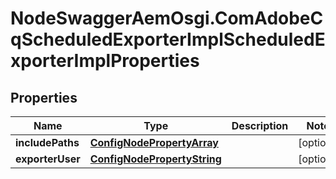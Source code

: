 # NodeSwaggerAemOsgi.ComAdobeCqScheduledExporterImplScheduledExporterImplProperties

## Properties

Name | Type | Description | Notes
------------ | ------------- | ------------- | -------------
**includePaths** | [**ConfigNodePropertyArray**](ConfigNodePropertyArray.md) |  | [optional] 
**exporterUser** | [**ConfigNodePropertyString**](ConfigNodePropertyString.md) |  | [optional] 



